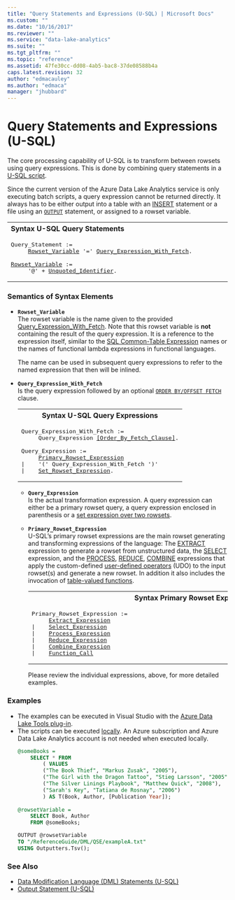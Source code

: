 ```yaml
---
title: "Query Statements and Expressions (U-SQL) | Microsoft Docs"
ms.custom: ""
ms.date: "10/16/2017"
ms.reviewer: ""
ms.service: "data-lake-analytics"
ms.suite: ""
ms.tgt_pltfrm: ""
ms.topic: "reference"
ms.assetid: 47fe30cc-dd08-4ab5-bac8-37de08588b4a
caps.latest.revision: 32
author: "edmacauley"
ms.author: "edmaca"
manager: "jhubbard"
---
```

# Query Statements and Expressions (U-SQL)
The core processing capability of U-SQL is to transform between rowsets using query expressions. This is done by combining query statements in a [U-SQL script](u-sql-scripts.md).  
  
Since the current version of the Azure Data Lake Analytics service is only executing batch scripts, a query expression cannot be returned directly. It always has to be either output into a table with an [INSERT](insert-u-sql.md) statement or a file using an [`OUTPUT`](output-statement-u-sql.md) statement, or assigned to a rowset variable.  
  
<table><th align="left">Syntax U-SQL Query Statements</th><tr><td><pre>
Query_Statement :=                                                                                       
     <a href="#row_var">Rowset_Variable</a> '=' <a href="#qry_exp_fetch">Query_Expression_With_Fetch</a>.<br />
<a href="#row_var">Rowset_Variable</a> :=
     '@' + <a href="u-sql-identifiers.md">Unquoted_Identifier</a>.
</pre></td></tr></table>

### Semantics of Syntax Elements    
- <a name="row_var"></a>**`Rowset_Variable`**   
  The rowset variable is the name given to the provided <a href="#qry_exp_fetch">Query_Expression_With_Fetch</a>. Note that this rowset variable is **not** containing the result of the query expression. It is a reference to the expression itself, similar to the [SQL Common-Table Expression](https://msdn.microsoft.com/library/ms175972.aspx) names or the names of functional lambda expressions in functional languages.  
  
  The name can be used in subsequent query expressions to refer to the named expression that then will be inlined.  
   
- <a name="qry_exp_fetch"></a>**`Query_Expression_With_Fetch`**   
  Is the query expression followed by an optional [`ORDER BY/OFFSET FETCH`](order-by-and-offset-fetch-clause-u-sql.md) clause.   
  
  <table><th>Syntax U-SQL Query Expressions</th><tr><td><pre>
  Query_Expression_With_Fetch :=
       Query_Expression <a href="order-by-and-offset-fetch-clause-u-sql.md">[Order_By_Fetch_Clause]</a>.<br />     
  Query_Expression :=
       <a href="#pri_row_exp">Primary_Rowset_Expression</a>
  |    '(' Query_Expression_With_Fetch ')'
  |    <a href="set-rowset-expressions-u-sql.md">Set_Rowset_Expression</a>.
  </pre></td></tr></table>
    
  - <a name="qry_exp"></a>**`Query_Expression`**   
    Is the actual transformation expression.  A query expression can either be a primary rowset query, a query expression enclosed in parenthesis or a [set expression over two rowsets](set-rowset-expressions-u-sql.md).   

  - <a name="pri_row_exp"></a>**`Primary_Rowset_Expression`**  
    U-SQL’s primary rowset expressions are the main rowset generating and transforming expressions of the language: The [EXTRACT](extract-expression-u-sql.md) expression to generate a rowset from unstructured data, the [SELECT](select-expression-u-sql.md) expression, and the [PROCESS](process-expression-u-sql.md), [REDUCE](reduce-expression-u-sql.md), [COMBINE](combine-expression-u-sql.md) expressions that apply the custom-defined [user-defined operators](https://docs.microsoft.com/azure/data-lake-analytics/data-lake-analytics-u-sql-programmability-guide#user-defined-objects--udo) (UDO) to the input rowset(s) and generate a new rowset. In addition it also includes the invocation of [table-valued functions](u-sql-table-valued-functions.md).  

    <table><th>Syntax Primary Rowset Expression</th><tr><td><pre>
    Primary_Rowset_Expression :=                                                                   
         <a href="extract-expression-u-sql.md">Extract_Expression</a>
    |    <a href="select-expression-u-sql.md">Select_Expression</a>
    |    <a href="process-expression-u-sql.md">Process_Expression</a>
    |    <a href="reduce-expression-u-sql.md">Reduce_Expression</a>
    |    <a href="combine-expression-u-sql.md">Combine_Expression</a>
    |    <a href="table-valued-function-expression-u-sql.md">Function_Call</a>
    </pre></td></tr></table>
        
    Please review the individual expressions, above, for more detailed examples.
        
### Examples
- The examples can be executed in Visual Studio with the [Azure Data Lake Tools plug-in](https://www.microsoft.com/download/details.aspx?id=49504).  
- The scripts can be executed [locally](https://docs.microsoft.com/azure/data-lake-analytics/data-lake-analytics-data-lake-tools-get-started#run-u-sql-locally).  An Azure subscription and Azure Data Lake Analytics account is not needed when executed locally.
    ```sql
    @someBooks = 
        SELECT * FROM 
            ( VALUES
            ("The Book Thief", "Markus Zusak", "2005"),
            ("The Girl with the Dragon Tattoo", "Stieg Larsson", "2005"),
            ("The Silver Linings Playbook", "Matthew Quick", "2008"),
            ("Sarah's Key", "Tatiana de Rosnay", "2006")
            ) AS T(Book, Author, [Publication Year]);
            
    @rowsetVariable =
        SELECT Book, Author
        FROM @someBooks;
    
    OUTPUT @rowsetVariable
    TO "/ReferenceGuide/DML/QSE/exampleA.txt"
    USING Outputters.Tsv();
    ```

  
### See Also 
* [Data Modification Language (DML) Statements (U-SQL)](data-modification-language-dml-statements-u-sql.md) 
* [Output Statement (U-SQL)](output-statement-u-sql.md)  

